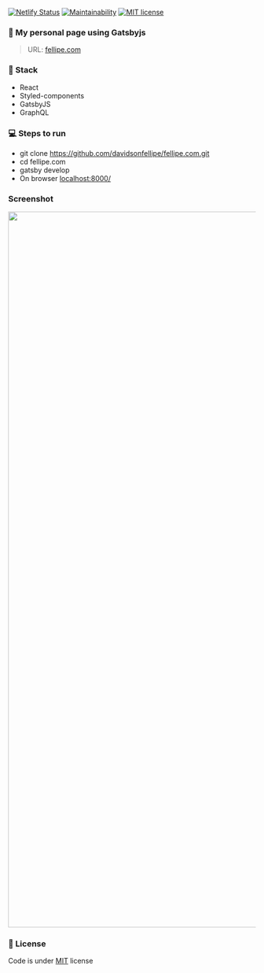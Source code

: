 [![Netlify Status](https://api.netlify.com/api/v1/badges/354395f9-0fc8-48bf-b322-1b91c29d062a/deploy-status)](https://app.netlify.com/sites/fellipe/deploys)
[![Maintainability](https://api.codeclimate.com/v1/badges/3526e975a09c085b4c84/maintainability)](https://codeclimate.com/github/davidsonfellipe/fellipe.com/maintainability)
[![MIT license](https://img.shields.io/github/license/mashape/apistatus.svg?style=flat)](https://davidsonfellipe.mit-license.org/)

### 🚀 My personal page using Gatsbyjs
>URL: [fellipe.com](https://fellipe.com)

### 🧩 Stack

- React
- Styled-components
- GatsbyJS
- GraphQL

### 💻 Steps to run

- git clone https://github.com/davidsonfellipe/fellipe.com.git
- cd fellipe.com
- gatsby develop
- On browser [localhost:8000/](http://localhost:8000/)

### Screenshot

<img width="1455" src="https://user-images.githubusercontent.com/381179/86484994-8de11700-bd25-11ea-994d-f369cbef3a5f.png">



### 📖 License

Code is under [MIT](http://davidsonfellipe.mit-license.org) license
